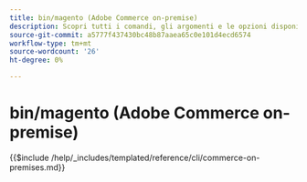 ```yaml
---
title: bin/magento (Adobe Commerce on-premise)
description: Scopri tutti i comandi, gli argomenti e le opzioni disponibili per lo strumento da riga di comando Adobe Commerce bin/magento.
source-git-commit: a5777f437430bc48b87aaea65c0e101d4ecd6574
workflow-type: tm+mt
source-wordcount: '26'
ht-degree: 0%

---
```



# bin/magento (Adobe Commerce on-premise)

{{$include /help/_includes/templated/reference/cli/commerce-on-premises.md}}
